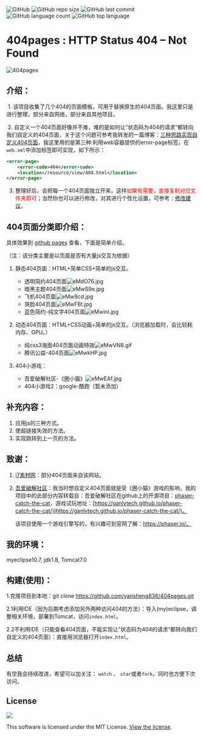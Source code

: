 ![GitHub](https://img.shields.io/github/license/yansheng836/404pages.svg) ![GitHub repo size](https://img.shields.io/github/repo-size/yansheng836/404pages.svg) ![GitHub last commit](https://img.shields.io/github/last-commit/yansheng836/404pages.svg) ![GitHub language count](https://img.shields.io/github/languages/count/yansheng836/404pages.svg) ![GitHub top language](https://img.shields.io/github/languages/top/yansheng836/404pages.svg)



# 404pages : HTTP Status 404 – Not Found

![404pages](https://s2.ax1x.com/2019/07/17/ZLQV0g.jpg)



## ﻿介绍：

​	1. 该项目收集了几个404的页面模板，可用于替换原生的404页面。我这里只是进行整理，部分来自网络，部分来自其他项目。

​	2. 自定义一个404页面好像并不难，难的是如何让”状态码为404的请求“都转向我们自定义的404页面，关于这个问题可参考我转发的一篇博客：[三种思路实现自定义404页面](https://blog.csdn.net/weixin_41287260/article/details/96030104)，我这里用的是第三种:利用web容器提供的error-page标签，在`web.xml`中添加<error-page>标签即可实现，如下所示：

```xml
<error-page>
    <error-code>404</error-code>
    <location>/resource/view/404.html</location>
</error-page>
```

3. 整理好后，会把每一个404页面独立开来，这样<font color="red">如果有需要，直接复制对应文件夹即可</font>；当然你也可以进行修改，对其进行个性化设置，可参考：[修改建议](https://github.com/yansheng836/404pages/blob/master/docs/change-advice.md)。

 

## 404页面分类即介绍：

具体效果到 [github pages](https://www.yansheng.xyz/404pages/) 查看，下面是简单介绍。

（注：该分类主要是以页面是否有大量js交互为依据）

1. 静态404页面：HTML+简单CSS+简单的js交互。
   - 透明简约404页面![eMdO76.jpg](https://s2.ax1x.com/2019/07/27/eMdO76.jpg)
   - 暗黑主题404页面![eMwS9e.jpg](https://s2.ax1x.com/2019/07/27/eMwS9e.jpg)
   - 飞机404页面![eMw9cd.jpg](https://s2.ax1x.com/2019/07/27/eMw9cd.jpg)
   - 哭脸404页面![eMwFBt.jpg](https://s2.ax1x.com/2019/07/27/eMwFBt.jpg)
   - 蓝色简约-纯文字404页面![eMwinI.jpg](https://s2.ax1x.com/2019/07/27/eMwinI.jpg)

2. 动态404页面：HTML+CSS动画+简单的js交互。（浏览器加载时，会比较耗内存、GPU。）
   - 纯css3海面404页面动画特效![eMwVN8.gif](https://s2.ax1x.com/2019/07/27/eMwVN8.gif)
   - 腾讯公益-404页面![eMwkHP.jpg](https://s2.ax1x.com/2019/07/27/eMwkHP.jpg)
   
3. 404小游戏：
   
   - 吾爱破解社区-《圈小猫》![eMwEAf.jpg](https://s2.ax1x.com/2019/07/27/eMwEAf.jpg)
   - 404小游戏2：google-酷跑（暂未添加）
   



## 补充内容：

1. 应用js的三种方式。
2. 使超链接失效的方法。
3. 实现跳转到上一页的方法。



## 致谢：

1. [i7素材网](http://www.17sucai.com)：部分404页面来自该网站。

2. [吾爱破解社区](https://www.52pojie.cn)：我当时想自定义404页面就是受《圈小猫》游戏的影响，我的项目中的此部分内容转载自：吾爱破解社区在github上的开源项目：[phaser-catch-the-cat](https://github.com/ganlvtech/phaser-catch-the-cat)，游戏试玩地址：[https://ganlvtech.github.io/phaser-catch-the-cat/](https://ganlvtech.github.io/phaser-catch-the-cat/)。

   该项目使用一个游戏引擎写的，有兴趣可到官网了解：https://phaser.io/。



## 我的环境：

myeclipse10.7, jdk1.8, Tomcat7.0



## 构建(使用)：

1.克隆项目到本地：git clone https://github.com/yansheng836/404pages.git

2.1利用IDE（因为后期考虑添加另外两种访问404的方法）：导入(my)eclipse，调整相关环境，部署到Tomcat，访问`index.html`。

2.2不利用IDE（只能查看404页面，不能实现让”状态码为404的请求“都转向我们自定义的404页面）：直接用浏览器打开`index.html`。



## 总结

有空我会持续改进，希望可以加关注： `watch` 、 `star`或者`fork`，同时也方便下次访问。



## License

<div style="text-align:left"><img src="https://img.shields.io/github/license/yansheng836/404pages.svg"/></div>

This software is licensed under the MIT License. [View the license](https://github.com/yansheng836/404pages/blob/master/LICENSE).